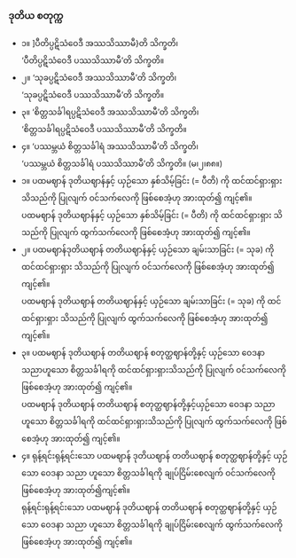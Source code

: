 ### ဒုတိယ စတုက္က

- ၁။ ]ပီတိပ္ပဋိသံဝေဒီ အဿသိဿာမီ}တိ သိက္ခတိ၊<br>‘ပီတိပ္ပဋိသံဝေဒီ ပဿသိဿာမီ’တိ သိက္ခတိ။ 
- ၂။ ‘သုခပ္ပဋိသံဝေဒီ အဿသိဿာမီ’တိ သိက္ခတိ၊<br> ‘သုခပ္ပဋိသံဝေဒီ ပဿသိဿာမီ’တိ သိက္ခတိ။ 
- ၃။ ‘စိတ္တသင်္ခါရပ္ပဋိသံဝေဒီ အဿသိဿာမီ’တိ သိက္ခတိ၊ <br> ‘စိတ္တသင်္ခါရပ္ပဋိသံဝေဒီ ပဿသိဿာမီ’တိ သိက္ခတိ။  
- ၄။ ‘ပဿမ္ဘယံ စိတ္တသင်္ခါရံ အဿသိဿာမီ’တိ သိက္ခတိ၊ <br> ‘ပဿမ္ဘယံ စိတ္တသင်္ခါရံ ပဿသိဿာမီ’တိ သိက္ခတိ။ (မ၊၂၊၈၈။) 
- ၁။ ပထမဈာန် ဒုတိယဈာန်နှင့် ယှဉ်သော နှစ်သိမ့်ခြင်း (= ပီတိ) ကို ထင်ထင်ရှားရှား သိသည်ကို ပြုလျက် ဝင်သက်လေကို ဖြစ်စေအံ့ဟု အားထုတ်၍ ကျင့်၏။ <br> ပထမဈာန် ဒုတိယဈာန်နှင့် ယှဉ်သော နှစ်သိမ့်ခြင်း (= ပီတိ) ကို ထင်ထင်ရှားရှား သိသည်ကို ပြုလျက် ထွက်သက်လေကို ဖြစ်စေအံ့ဟု အားထုတ်၍ ကျင့်၏။ 
- ၂။ ပထမဈာန်ဒုတိယဈာန် တတိယဈာန်နှင့် ယှဉ်သော ချမ်းသာခြင်း (= သုခ) ကို ထင်ထင်ရှားရှား သိသည်ကို ပြုလျက် ဝင်သက်လေကို ဖြစ်စေအံ့ဟု အားထုတ်၍ ကျင့်၏။ <br> ပထမဈာန် ဒုတိယဈာန် တတိယဈာန်နှင့် ယှဉ်သော ချမ်းသာခြင်း (= သုခ) ကို ထင်ထင်ရှားရှား သိသည်ကို ပြုလျက် ထွက်သက်လေကို ဖြစ်စေအံ့ဟု အားထုတ်၍ ကျင့်၏။ 
- ၃။ ပထမဈာန် ဒုတိယဈာန် တတိယဈာန် စတုတ္ထဈာန်တို့နှင့် ယှဉ်သော ဝေဒနာ သညာဟူသော စိတ္တသင်္ခါရကို ထင်ထင်ရှားရှားသိသည်ကို ပြုလျက် ဝင်သက်လေကို ဖြစ်စေအံ့ဟု အားထုတ်၍ ကျင့်၏။ <br> ပထမဈာန် ဒုတိယဈာန် တတိယဈာန် စတုတ္ထဈာန်တို့နှင့်ယှဉ်သော ဝေဒနာ သညာဟူသော စိတ္တသင်္ခါရကို ထင်ထင်ရှားရှားသိသည်ကို ပြုလျက် ထွက်သက်လေကို ဖြစ်စေအံ့ဟု အားထုတ်၍ ကျင့်၏။ 
- ၄။ ရုန့်ရင်းရုန့်ရင်းသော ပထမဈာန် ဒုတိယဈာန် တတိယဈာန် စတုတ္ထဈာန်တို့နှင့် ယှဉ်သော ဝေဒနာ သညာ ဟူသော စိတ္တသင်္ခါရကို ချုပ်ငြိမ်းစေလျက် ဝင်သက်လေကို ဖြစ်စေအံ့ဟု အားထုတ်၍ကျင့်၏။ <br> ရုန့်ရင်းရုန့်ရင်းသော ပထမဈာန် ဒုတိယဈာန် တတိယဈာန် စတုတ္ထဈာန်တို့နှင့် ယှဉ်သော ဝေဒနာ သညာ ဟူသော စိတ္တသင်္ခါရကို ချုပ်ငြိမ်းစေလျက် ထွက်သက်လေကို ဖြစ်စေအံ့ဟု အားထုတ်၍ ကျင့်၏။
